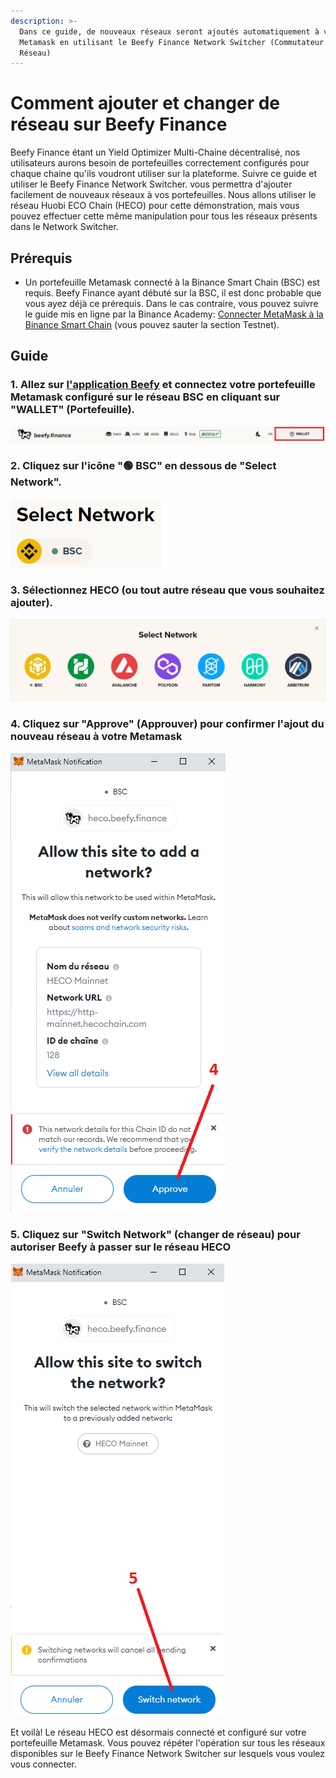 ```yaml
---
description: >-
  Dans ce guide, de nouveaux réseaux seront ajoutés automatiquement à votre
  Metamask en utilisant le Beefy Finance Network Switcher (Commutateur de
  Réseau)
---
```


# Comment ajouter et changer de réseau sur Beefy Finance

Beefy Finance étant un Yield Optimizer Multi-Chaine décentralisé, nos utilisateurs aurons besoin de portefeuilles correctement configurés pour chaque chaine qu'ils voudront utiliser sur la plateforme. Suivre ce guide et utiliser le Beefy Finance Network Switcher. vous permettra d'ajouter facilement de nouveaux réseaux à vos portefeuilles. Nous allons utiliser le réseau Huobi ECO Chain (HECO) pour cette démonstration, mais vous pouvez effectuer cette même manipulation pour tous les réseaux présents dans le Network Switcher.

## Prérequis

* Un portefeuille Metamask connecté à la Binance Smart Chain (BSC) est requis. Beefy Finance ayant débuté sur la BSC, il est donc probable que vous ayez déjà ce prérequis. Dans le cas contraire, vous pouvez suivre le guide mis en ligne par la Binance Academy: [Connecter MetaMask à la Binance Smart Chain](https://academy.binance.com/fr/articles/connecting-metamask-to-binance-smart-chain) (vous pouvez sauter la section Testnet).&#x20;

## Guide

### 1. Allez sur [l'application Beefy](https://app.beefy.finance/) et connectez votre portefeuille Metamask configuré sur le réseau BSC en cliquant sur "WALLET" (Portefeuille).

![](../../.gitbook/assets/connect-wallet.png)

### 2. Cliquez sur l'icône "🟢 BSC" en dessous de "Select Network".

![](../../.gitbook/assets/select-network.png)

### 3. Sélectionnez HECO (ou tout autre réseau que vous souhaitez ajouter).

![](<../../.gitbook/assets/switch-to-desired-network (1).png>)

### 4. Cliquez sur "Approve" (Approuver) pour confirmer l'ajout du nouveau réseau à votre Metamask

![](../../.gitbook/assets/allow-add-metamask-network.png)

### 5. Cliquez sur "Switch Network" (changer de réseau) pour autoriser Beefy à passer sur le réseau HECO

![](../../.gitbook/assets/allow-switch-metamask-network.png)

Et voilà! Le réseau HECO est désormais connecté et configuré sur votre portefeuille Metamask. Vous pouvez répéter l'opération sur tous les réseaux disponibles sur le Beefy Finance Network Switcher sur lesquels vous voulez vous connecter.

